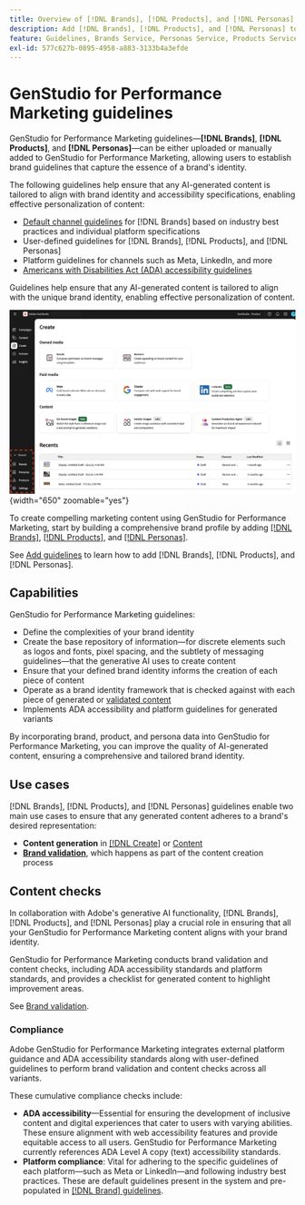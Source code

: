 ```yaml
---
title: Overview of [!DNL Brands], [!DNL Products], and [!DNL Personas]
description: Add [!DNL Brands], [!DNL Products], and [!DNL Personas] to GenStudio for Performance Marketing to create a comprehensive brand profile that includes all aspects of a brand's representation.
feature: Guidelines, Brands Service, Personas Service, Products Service
exl-id: 577c627b-0895-4958-a883-3133b4a3efde
---
```

# GenStudio for Performance Marketing guidelines

GenStudio for Performance Marketing guidelines—**[!DNL Brands]**, **[!DNL Products]**, and **[!DNL Personas]**—can be either uploaded or manually added to GenStudio for Performance Marketing, allowing users to establish brand guidelines that capture the essence of a brand's identity.

The following guidelines help ensure that any AI-generated content is tailored to align with brand identity and accessibility specifications, enabling effective personalization of content:

* [Default channel guidelines](/help/user-guide/guidelines/brands.md#default-channel-guidelines) for [!DNL Brands] based on industry best practices and individual platform specifications 
* User-defined guidelines for [!DNL Brands], [!DNL Products], and [!DNL Personas]
* Platform guidelines for channels such as Meta, LinkedIn, and more
* [Americans with Disabilities Act (ADA) accessibility guidelines](#compliance)

Guidelines help ensure that any AI-generated content is tailored to align with the unique brand identity, enabling effective personalization of content.

![Guidelines in GenStudio for Performance Marketing](/help/assets/guidelines.png){width="650" zoomable="yes"}

To create compelling marketing content using GenStudio for Performance Marketing, start by building a comprehensive brand profile by adding [[!DNL Brands]](/help/user-guide/guidelines/brands.md), [[!DNL Products]](/help/user-guide/guidelines/products.md), and [[!DNL Personas]](/help/user-guide/guidelines/personas.md).

See [Add guidelines](/help/user-guide/guidelines/add-guidelines.md) to learn how to add [!DNL Brands], [!DNL Products], and [!DNL Personas].

## Capabilities

GenStudio for Performance Marketing guidelines:

* Define the complexities of your brand identity
* Create the base repository of information—for discrete elements such as logos and fonts, pixel spacing, and the subtlety of messaging guidelines—that the generative AI uses to create content
* Ensure that your defined brand identity informs the creation of each piece of content
* Operate as a brand identity framework that is checked against with each piece of generated or [validated content](#brand-validation)
* Implements ADA accessibility and platform guidelines for generated variants

By incorporating brand, product, and persona data into GenStudio for Performance Marketing, you can improve the quality of AI-generated content, ensuring a comprehensive and tailored brand identity.

## Use cases

[!DNL Brands], [!DNL Products], and [!DNL Personas] guidelines enable two main use cases to ensure that any generated content adheres to a brand's desired representation:

* **Content generation** in [[!DNL Create]](/help/user-guide/create/overview.md) or [Content](/help/user-guide/content/overview.md)
* [**Brand validation**](#brand-validation), which happens as part of the content creation process

## Content checks

In collaboration with Adobe's generative AI functionality, [!DNL Brands], [!DNL Products], and [!DNL Personas] play a crucial role in ensuring that all your GenStudio for Performance Marketing content aligns with your brand identity.

GenStudio for Performance Marketing conducts brand validation and content checks, including ADA accessibility standards and platform standards, and provides a checklist for generated content to highlight improvement areas.

See [Brand validation](/help/user-guide/guidelines/brand-validation.md).

### Compliance

Adobe GenStudio for Performance Marketing integrates external platform guidance and ADA accessibility standards along with user-defined guidelines to perform brand validation and content checks across all variants.

These cumulative compliance checks include:

* **ADA accessibility**—Essential for ensuring the development of inclusive content and digital experiences that cater to users with varying abilities. These ensure alignment with web accessibility features and provide equitable access to all users. GenStudio for Performance Marketing currently references ADA Level A copy (text) accessibility standards.
* **Platform compliance**: Vital for adhering to the specific guidelines of each platform—such as Meta or LinkedIn—and following industry best practices. These are default guidelines present in the system and pre-populated in [[!DNL Brand] guidelines](/help/user-guide/guidelines/brands.md#brands-guidelines).
